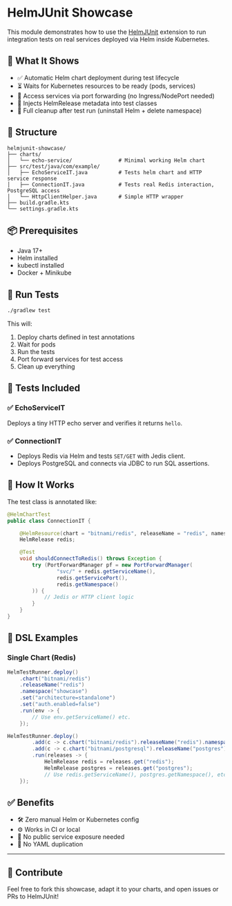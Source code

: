 # HelmJUnit Showcase

This module demonstrates how to use the [HelmJUnit](https://github.com/raushan606/helmjunit) extension to run 
integration tests on real services deployed via Helm inside Kubernetes.

## 🚀 What It Shows

- ✅ Automatic Helm chart deployment during test lifecycle
- ⏳ Waits for Kubernetes resources to be ready (pods, services)
- 🔌 Access services via port forwarding (no Ingress/NodePort needed)
- 💉 Injects HelmRelease metadata into test classes
- 🧼 Full cleanup after test run (uninstall Helm + delete namespace)

## 📁 Structure

```
helmjunit-showcase/
├── charts/
│   └── echo-service/               # Minimal working Helm chart
├── src/test/java/com/example/
│   ├── EchoServiceIT.java          # Tests helm chart and HTTP service response
│   ├── ConnectionIT.java           # Tests real Redis interaction, PostgreSQL access
│   └── HttpClientHelper.java       # Simple HTTP wrapper
├── build.gradle.kts
└── settings.gradle.kts
```

## 📦 Prerequisites

- Java 17+
- Helm installed
- kubectl installed
- Docker + Minikube

## 🧪 Run Tests

```bash
./gradlew test
```

This will:
1. Deploy charts defined in test annotations
2. Wait for pods
3. Run the tests
4. Port forward services for test access
5. Clean up everything

## 🧪 Tests Included

### ✅ EchoServiceIT
Deploys a tiny HTTP echo server and verifies it returns `hello`.

### ✅ ConnectionIT
- Deploys Redis via Helm and tests `SET/GET` with Jedis client.
- Deploys PostgreSQL and connects via JDBC to run SQL assertions.

## 🧠 How It Works

The test class is annotated like:

```java
@HelmChartTest
public class ConnectionIT {

    @HelmResource(chart = "bitnami/redis", releaseName = "redis", namespace = "connection-ns")
    HelmRelease redis;

    @Test
    void shouldConnectToRedis() throws Exception {
        try (PortForwardManager pf = new PortForwardManager(
                "svc/" + redis.getServiceName(),
                redis.getServicePort(),
                redis.getNamespace()
        )) {
            // Jedis or HTTP client logic
        }
    }
}
```

## 🔬 DSL Examples

### Single Chart (Redis)

```java
HelmTestRunner.deploy()
    .chart("bitnami/redis")
    .releaseName("redis")
    .namespace("showcase")
    .set("architecture=standalone")
    .set("auth.enabled=false")
    .run(env -> {
        // Use env.getServiceName() etc.
    });

HelmTestRunner.deploy()
        .add(c -> c.chart("bitnami/redis").releaseName("redis").namespace("showcase"))
        .add(c -> c.chart("bitnami/postgresql").releaseName("postgres").namespace("showcase"))
        .run(releases -> {
            HelmRelease redis = releases.get("redis");
            HelmRelease postgres = releases.get("postgres");
            // Use redis.getServiceName(), postgres.getNamespace(), etc.
    });
```

## ✅ Benefits

- 🛠 Zero manual Helm or Kubernetes config
- ⚙️ Works in CI or local
- 🔐 No public service exposure needed
- 🚫 No YAML duplication

[//]: # (## 💡 Tip)

[//]: # (To run against a real cloud cluster, disable local provisioning:)

[//]: # ()
[//]: # (```java)

[//]: # (@HelmChartTest&#40;localDevelopment = false&#41;)

[//]: # (```)

---

## 📣 Contribute
Feel free to fork this showcase, adapt it to your charts, and open issues or PRs to HelmJUnit!
